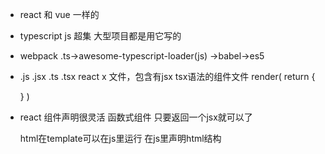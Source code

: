 - react 和 vue 一样的
- typescript js 超集 大型项目都是用它写的
- webpack  .ts->awesome-typescript-loader(js)
  ->babel->es5

- .js .jsx    .ts .tsx
  react x 文件，包含有jsx tsx语法的组件文件
  render(
    return {
      <div />
    }
  )
- react 组件声明很灵活
  函数式组件 只要返回一个jsx就可以了
  
  html在template可以在js里运行
  在js里声明html结构